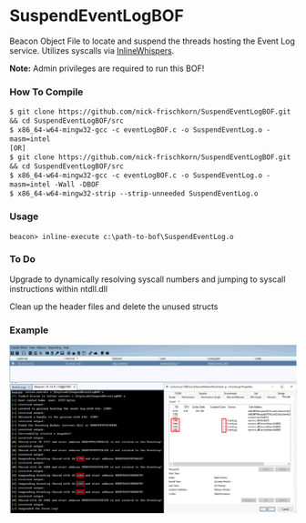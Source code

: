 # SuspendEventLogBOF

Beacon Object File to locate and suspend the threads hosting the Event Log service. Utilizes syscalls via [InlineWhispers](https://github.com/outflanknl/InlineWhispers).

**Note:** Admin privileges are required to run this BOF!

### How To Compile
```
$ git clone https://github.com/nick-frischkorn/SuspendEventLogBOF.git && cd SuspendEventLogBOF/src
$ x86_64-w64-mingw32-gcc -c eventLogBOF.c -o SuspendEventLog.o -masm=intel
[OR]
$ git clone https://github.com/nick-frischkorn/SuspendEventLogBOF.git && cd SuspendEventLogBOF/src
$ x86_64-w64-mingw32-gcc -c eventLogBOF.c -o SuspendEventLog.o -masm=intel -Wall -DBOF
$ x86_64-w64-mingw32-strip --strip-unneeded SuspendEventLog.o
```
### Usage
```
beacon> inline-execute c:\path-to-bof\SuspendEventLog.o
```
### To Do
Upgrade to dynamically resolving syscall numbers and jumping to syscall instructions within ntdll.dll

Clean up the header files and delete the unused structs

### Example
![after](images/after.png)
